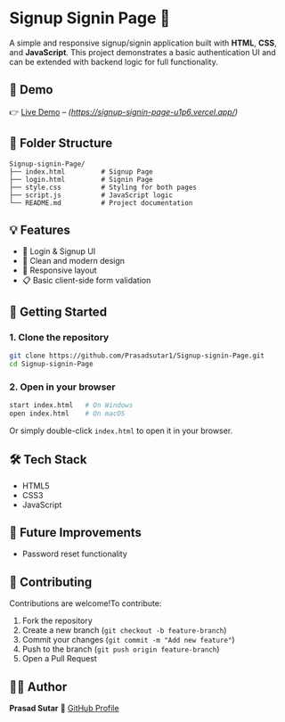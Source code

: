 # Signup Signin Page 📝

A simple and responsive signup/signin application built with **HTML**, **CSS**, and **JavaScript**. This project demonstrates a basic authentication UI and can be extended with backend logic for full functionality.

## 🔗 Demo

👉 [Live Demo](#) – *(https://signup-signin-page-u1p6.vercel.app/)*

## 📁 Folder Structure

```
Signup-signin-Page/
├── index.html         # Signup Page
├── login.html         # Signin Page
├── style.css          # Styling for both pages
├── script.js          # JavaScript logic
└── README.md          # Project documentation
```

## 💡 Features

- 🔐 Login & Signup UI
- 🎨 Clean and modern design
- 📱 Responsive layout
- 📋 Basic client-side form validation

## 🚀 Getting Started

### 1. Clone the repository

```bash
git clone https://github.com/Prasadsutar1/Signup-signin-Page.git
cd Signup-signin-Page
```

### 2. Open in your browser

```bash
start index.html   # On Windows
open index.html    # On macOS
```

Or simply double-click `index.html` to open it in your browser.

## 🛠️ Tech Stack

- HTML5
- CSS3
- JavaScript

## 📌 Future Improvements

- Password reset functionality

## 🙌 Contributing

Contributions are welcome!To contribute:

1. Fork the repository
2. Create a new branch (`git checkout -b feature-branch`)
3. Commit your changes (`git commit -m "Add new feature"`)
4. Push to the branch (`git push origin feature-branch`)
5. Open a Pull Request

## 🙋‍♂️ Author

**Prasad Sutar**
🔗 [GitHub Profile](https://github.com/Prasadsutar1)

